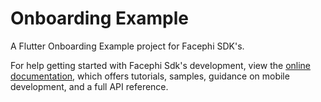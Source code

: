 # Onboarding Example

A Flutter Onboarding Example project for Facephi SDK's.

For help getting started with Facephi Sdk's development, view the
[online documentation](https://facephi.github.io/sdk-mobile-documentation/docs/flutter/Mobile_SDK), which offers tutorials,
samples, guidance on mobile development, and a full API reference.
